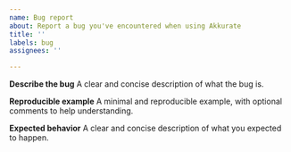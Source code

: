 ```yaml
---
name: Bug report
about: Report a bug you've encountered when using Akkurate
title: ''
labels: bug
assignees: ''

---
```


**Describe the bug**
A clear and concise description of what the bug is.

**Reproducible example**
A minimal and reproducible example, with optional comments to help understanding.

**Expected behavior**
A clear and concise description of what you expected to happen.